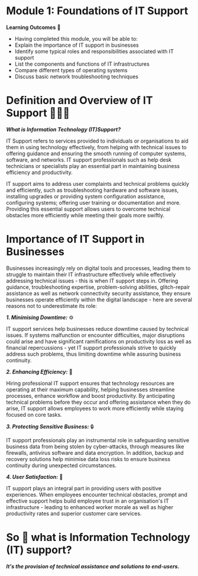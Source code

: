 # Module 1: Foundations of IT Support

**Learning Outcomes** 📖

- Having completed this module, you will be able to:
- Explain the importance of IT support in businesses 
- Identify some typical roles and responsibilities associated with IT support
- List the components and functions of IT infrastructures 
- Compare different types of operating systems
- Discuss basic network troubleshooting techniques 

# Definition and Overview of IT Support 👨🏻‍💻

***What is Information Technology (IT)Support?***

IT Support refers to services provided to individuals or organisations to aid them in using technology effectively, from helping with technical issues to offering guidance and ensuring the smooth running of computer systems, software, and networks. IT support professionals such as help desk technicians or specialists play an essential part in maintaining business efficiency and productivity.

IT support aims to address user complaints and technical problems quickly and efficiently, such as troubleshooting hardware and software issues, installing upgrades or providing system configuration assistance, configuring systems; offering user training or documentation and more. Providing this essential support allows users to overcome technical obstacles more efficiently while meeting their goals more swiftly.

# Importance of IT Support in Businesses

Businesses increasingly rely on digital tools and processes, leading them to struggle to maintain their IT infrastructure effectively while effectively addressing technical issues - this is when IT support steps in. Offering guidance, troubleshooting expertise, problem-solving abilities, glitch-repair assistance as well as network connectivity security assistance, they ensure businesses operate efficiently within the digital landscape - here are several reasons not to underestimate its role:

***1. Minimising Downtime:*** ⚙️

IT support services help businesses reduce downtime caused by technical issues. If systems malfunction or encounter difficulties, major disruptions could arise and have significant ramifications on productivity loss as well as financial repercussions - yet IT support professionals strive to quickly address such problems, thus limiting downtime while assuring business continuity.

***2. Enhancing Efficiency:*** 🔗

Hiring professional IT support ensures that technology resources are operating at their maximum capability, helping businesses streamline processes, enhance workflow and boost productivity. By anticipating technical problems before they occur and offering assistance when they do arise, IT support allows employees to work more efficiently while staying focused on core tasks.

***3. Protecting Sensitive Business:*** 🔒

IT support professionals play an instrumental role in safeguarding sensitive business data from being stolen by cyber-attacks, through measures like firewalls, antivirus software and data encryption. In addition, backup and recovery solutions help minimise data loss risks to ensure business continuity during unexpected circumstances.

***4. User Satisfaction:*** 🤝

IT support plays an integral part in providing users with positive experiences. When employees encounter technical obstacles, prompt and effective support helps build employee trust in an organisation's IT infrastructure - leading to enhanced worker morale as well as higher productivity rates and superior customer care services.

# So 🤔 what is Information Technology (IT) support? 

***It's the provision of technical assistance and solutions to end-users.***
